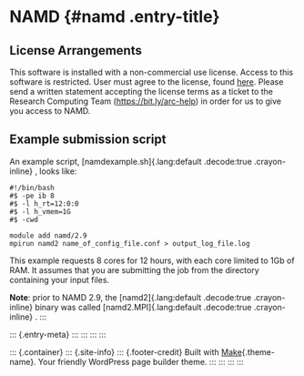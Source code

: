 NAMD {#namd .entry-title}
====

License Arrangements
--------------------

This software is installed with a non-commercial use license. Access to
this software is restricted. User must agree to the license, found
[here](http://www.ks.uiuc.edu/Research/namd/license.html). Please send a
written statement accepting the license terms as a ticket to the
Research Computing Team (<https://bit.ly/arc-help>) in order for us to
give you access to NAMD.

Example submission script
-------------------------

An example script, [namdexample.sh]{.lang:default .decode:true
.crayon-inline} , looks like:

    #!/bin/bash
    #$ -pe ib 8
    #$ -l h_rt=12:0:0
    #$ -l h_vmem=1G
    #$ -cwd

    module add namd/2.9
    mpirun namd2 name_of_config_file.conf > output_log_file.log

This example requests 8 cores for 12 hours, with each core limited to
1Gb of RAM. It assumes that you are submitting the job from the
directory containing your input files.

**Note**: prior to NAMD 2.9, the [namd2]{.lang:default .decode:true
.crayon-inline} binary was called [namd2.MPI]{.lang:default .decode:true
.crayon-inline} .
:::

::: {.entry-meta}
:::
:::
:::
:::

::: {.container}
::: {.site-info}
::: {.footer-credit}
Built with [Make](https://thethemefoundry.com/make/){.theme-name}. Your
friendly WordPress page builder theme.
:::
:::
:::
:::
